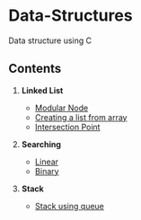 # Data-Structures
Data structure using C

## Contents
1. **Linked List**
	+ [Modular Node](https://github.com/nikhil-kumar-singh/Data-Structures/blob/master/Linked%20List/Modular_node.c)
	+ [Creating a list from array](https://github.com/nikhil-kumar-singh/Data-Structures/blob/master/Linked%20List/creating_linked_list_from_given_array.c)
	+ [Intersection Point](https://github.com/nikhil-kumar-singh/Data-Structures/blob/master/Linked%20List/Intersection_point.c)

2. **Searching**
	+ [Linear](https://github.com/nikhil-kumar-singh/Data-Structures/blob/master/Searching/linear_search.c)
	+ [Binary](https://github.com/nikhil-kumar-singh/Data-Structures/blob/master/Searching/Binary_search.c)

3. **Stack**
	+ [Stack using queue](https://github.com/nikhil-kumar-singh/Data-Structures/blob/master/Stack/stack_using_queue.c)
	